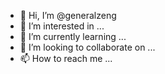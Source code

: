 - 👋 Hi, I’m @generalzeng
- 👀 I’m interested in ...
- 🌱 I’m currently learning ...
- 💞️ I’m looking to collaborate on ...
- 📫 How to reach me ...

<!---
bargiri/bargiri is a ✨ special ✨ repository because its `README.md` (this file) appears on your GitHub profile.
You can click the Preview link to take a look at your changes.
--->
